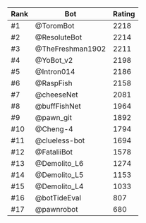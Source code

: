 Rank|Bot|Rating
---|---|---
#1|@ToromBot|2218
#2|@ResoluteBot|2214
#3|@TheFreshman1902|2211
#4|@YoBot_v2|2198
#5|@Intron014|2186
#6|@RaspFish|2158
#7|@cheeseNet|2081
#8|@buffFishNet|1964
#9|@pawn_git|1892
#10|@Cheng-4|1794
#11|@clueless-bot|1694
#12|@FataliiBot|1578
#13|@Demolito_L6|1274
#14|@Demolito_L5|1153
#15|@Demolito_L4|1033
#16|@botTideEval|807
#17|@pawnrobot|680
